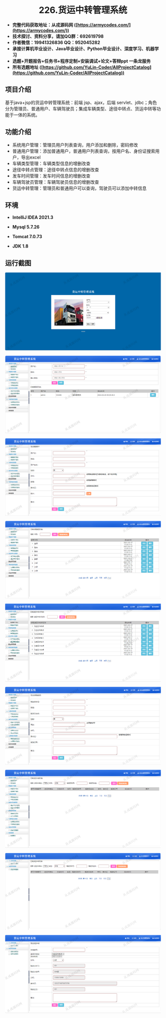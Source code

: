<p><h1 align="center">226.货运中转管理系统</h1></p>

- <b>完整代码获取地址：从戎源码网 ([https://armycodes.com/](https://armycodes.com/))</b>
- <b>技术探讨、资料分享，请加QQ群：692619798</b> 
- <b>作者微信：19941326836  QQ：952045282</b> 
- <b>承接计算机毕业设计、Java毕业设计、Python毕业设计、深度学习、机器学习</b>
- <b>选题+开题报告+任务书+程序定制+安装调试+论文+答辩ppt 一条龙服务</b>
- <b>所有选题地址 ([https://github.com/YuLin-Coder/AllProjectCatalog](https://github.com/YuLin-Coder/AllProjectCatalog)) </b>

## 项目介绍
基于java+jsp的货运中转管理系统：前端 jsp、ajax，后端 servlet、jdbc；角色分为管理员、普通用户、车辆驾驶员；集成车辆类型、途径中转点、货运中转等功能于一体的系统。

## 功能介绍

- 系统用户管理：管理员用户列表查询，用户添加和删除，密码修改
- 普通用户管理：添加普通用户，普通用户列表查询，按用户名、身份证搜索用户，导出excel
- 车辆类型管理：车辆类型信息的增删改查
- 途径中转点管理：途径中转点信息的增删改查
- 发车时间管理：发车时间信息的增删改查
- 车辆驾驶员管理：车辆驾驶员信息的增删改查
- 货运中转管理：管理员和普通用户可以查询，驾驶员可以添加中转信息

## 环境

- <b>IntelliJ IDEA 2021.3</b>

- <b>Mysql 5.7.26</b>

- <b>Tomcat 7.0.73</b>

- <b>JDK 1.8</b>

## 运行截图

![](screenshot/1.png)

![](screenshot/2.png)

![](screenshot/3.png)

![](screenshot/4.png)

![](screenshot/5.png)

![](screenshot/6.png)

![](screenshot/7.png)

![](screenshot/8.png)

![](screenshot/9.png)
